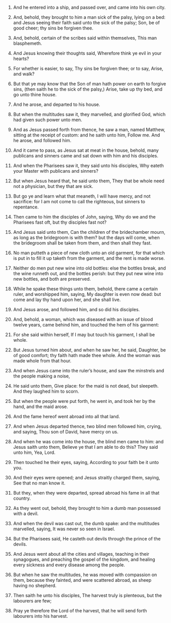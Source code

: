 1. And he entered into a ship, and passed over, and came into his own
city.

2. And, behold, they brought to him a man sick of the palsy, lying on
a bed: and Jesus seeing their faith said unto the sick of the palsy;
Son, be of good cheer; thy sins be forgiven thee.

3. And, behold, certain of the scribes said within themselves, This
man blasphemeth.

4. And Jesus knowing their thoughts said, Wherefore think ye evil in
your hearts?

5. For whether is easier, to say, Thy sins be forgiven
thee; or to say, Arise, and walk?

6. But that ye may know that the
Son of man hath power on earth to forgive sins, (then saith he to the
sick of the palsy,) Arise, take up thy bed, and go unto thine house.

7. And he arose, and departed to his house.

8. But when the multitudes saw it, they marvelled, and glorified God,
which had given such power unto men.

9. And as Jesus passed forth from thence, he saw a man, named
Matthew, sitting at the receipt of custom: and he saith unto him,
Follow me. And he arose, and followed him.

10. And it came to pass, as Jesus sat at meat in the house, behold,
many publicans and sinners came and sat down with him and his
disciples.

11. And when the Pharisees saw it, they said unto his disciples, Why
eateth your Master with publicans and sinners?

12. But when Jesus
heard that, he said unto them, They that be whole need not a
physician, but they that are sick.

13. But go ye and learn what that meaneth, I will have mercy, and not
sacrifice: for I am not come to call the righteous, but sinners to
repentance.

14. Then came to him the disciples of John, saying, Why do we and the
Pharisees fast oft, but thy disciples fast not?

15. And Jesus said
unto them, Can the children of the bridechamber mourn, as long as the
bridegroom is with them? but the days will come, when the bridegroom
shall be taken from them, and then shall they fast.

16. No man putteth a piece of new cloth unto an old garment, for that
which is put in to fill it up taketh from the garment, and the rent is
made worse.

17. Neither do men put new wine into old bottles: else the bottles
break, and the wine runneth out, and the bottles perish: but they put
new wine into new bottles, and both are preserved.

18. While he spake these things unto them, behold, there came a
certain ruler, and worshipped him, saying, My daughter is even now
dead: but come and lay thy hand upon her, and she shall live.

19. And Jesus arose, and followed him, and so did his disciples.

20. And, behold, a woman, which was diseased with an issue of blood
twelve years, came behind him, and touched the hem of his garment:

21. For she said within herself, If I may but touch his garment, I
shall be whole.

22. But Jesus turned him about, and when he saw her, he said,
Daughter, be of good comfort; thy faith hath made thee whole. And the
woman was made whole from that hour.

23. And when Jesus came into the ruler’s house, and saw the minstrels
and the people making a noise,

24. He said unto them, Give place: for
the maid is not dead, but sleepeth. And they laughed him to scorn.

25. But when the people were put forth, he went in, and took her by
the hand, and the maid arose.

26. And the fame hereof went abroad into all that land.

27. And when Jesus departed thence, two blind men followed him,
crying, and saying, Thou son of David, have mercy on us.

28. And when he was come into the house, the blind men came to him:
and Jesus saith unto them, Believe ye that I am able to do this? They
said unto him, Yea, Lord.

29. Then touched he their eyes, saying, According to your faith be it
unto you.

30. And their eyes were opened; and Jesus straitly charged them,
saying, See that no man know it.

31. But they, when they were departed, spread abroad his fame in all
that country.

32. As they went out, behold, they brought to him a dumb man
possessed with a devil.

33. And when the devil was cast out, the dumb spake: and the
multitudes marvelled, saying, It was never so seen in Israel.

34. But the Pharisees said, He casteth out devils through the prince
of the devils.

35. And Jesus went about all the cities and villages, teaching in
their synagogues, and preaching the gospel of the kingdom, and healing
every sickness and every disease among the people.

36. But when he saw the multitudes, he was moved with compassion on
them, because they fainted, and were scattered abroad, as sheep having
no shepherd.

37. Then saith he unto his disciples, The harvest truly is plenteous,
but the labourers are few;

38. Pray ye therefore the Lord of the
harvest, that he will send forth labourers into his harvest.
